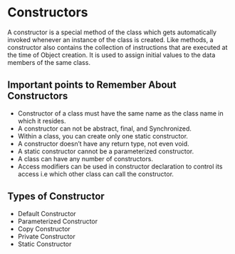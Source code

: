 # Constructors
A constructor is a special method of the class which gets automatically invoked whenever an instance of the class is created. Like methods, a constructor also contains the collection of instructions that are executed at the time of Object creation. It is used to assign initial values to the data members of the same class. 

## Important points to Remember About Constructors
- Constructor of a class must have the same name as the class name in which it resides.
- A constructor can not be abstract, final, and Synchronized.
- Within a class, you can create only one static constructor.
- A constructor doesn’t have any return type, not even void.
- A static constructor cannot be a parameterized constructor.
- A class can have any number of constructors.
- Access modifiers can be used in constructor declaration to control its access i.e which other class can call the constructor. 

## Types of Constructor
- Default Constructor
- Parameterized Constructor
- Copy Constructor
- Private Constructor
- Static Constructor
